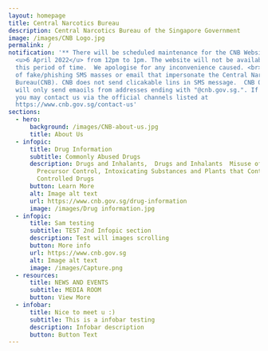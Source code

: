 ```yaml
---
layout: homepage
title: Central Narcotics Bureau
description: Central Narcotics Bureau of the Singapore Government
image: /images/CNB Logo.jpg
permalink: /
notification: '** There will be scheduled maintenance for the CNB Website on
  <u>6 April 2022</u> from 12pm to 1pm. The website will not be available during
  this period of time.  We apologise for any inconvenience caused. <br>**Beware
  of fake/phishing SMS masses or email that impersonate the Central Narcotics
  Bureau(CNB). CNB does not send clicakable lins in SMS message.  CNB Officers
  will only send emaoils from addresses ending with "@cnb.gov.sg.". If in doubt,
  you may contact us via the official channels listed at
  https://www.cnb.gov.sg/contact-us'
sections:
  - hero:
      background: /images/CNB-about-us.jpg
      title: About Us
  - infopic:
      title: Drug Information
      subtitle: Commonly Abused Drugs
      description: Drugs and Inhalants,  Drugs and Inhalants  Misuse of Drugs Act,
        Precursor Control, Intoxicating Substances and Plants that Contain
        Controlled Drugs
      button: Learn More
      alt: Image alt text
      url: https://www.cnb.gov.sg/drug-information
      image: /images/Drug information.jpg
  - infopic:
      title: Sam testing
      subtitle: TEST 2nd Infopic section
      description: Test will images scrolling
      button: More info
      url: https://www.cnb.gov.sg
      alt: Image alt text
      image: /images/Capture.png
  - resources:
      title: NEWS AND EVENTS
      subtitle: MEDIA ROOM
      button: View More
  - infobar:
      title: Nice to meet u :)
      subtitle: This is a infobar testing
      description: Infobar description
      button: Button Text
---
```

